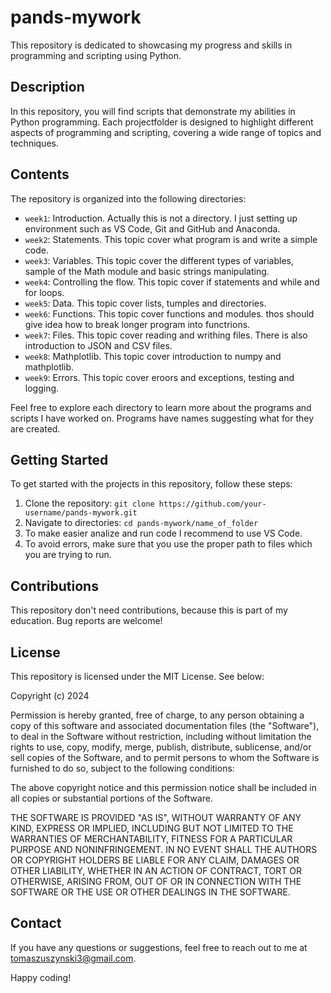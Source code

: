 # pands-mywork

This repository is dedicated to showcasing my progress and skills in programming and scripting using Python.

## Description

In this repository, you will find scripts that demonstrate my abilities in Python programming. Each projectfolder is designed to highlight different aspects of programming and scripting, covering a wide range of topics and techniques.

## Contents

The repository is organized into the following directories:

- `week1`: Introduction. Actually this is not a directory. I just setting up environment such as VS Code, Git and GitHub and Anaconda.
- `week2`: Statements. This topic cover what program is and write a simple code.
- `week3`: Variables. This topic cover the different types of variables, sample of the Math module and basic strings    manipulating.
- `week4`: Controlling the flow. This topic cover if statements and while and for loops.
- `week5`: Data. This topic cover lists, tumples and directories.
- `week6`: Functions. This topic cover functions and modules. thos should give idea how to break longer program into functrions.
- `week7`: Files. This topic cover reading and writhing files. There is also introduction to JSON and CSV files.
- `week8`: Mathplotlib. This topic cover introduction to numpy and mathplotlib.
- `week9`: Errors. This topic cover eroors and exceptions, testing and logging.


Feel free to explore each directory to learn more about the programs and scripts I have worked on. Programs have names suggesting what for they are created.

## Getting Started

To get started with the projects in this repository, follow these steps:

1. Clone the repository: `git clone https://github.com/your-username/pands-mywork.git`
2. Navigate to directories: `cd pands-mywork/name_of_folder`
3. To make easier analize and run code I recommend to use VS Code.
4. To avoid errors, make sure that you use the proper path to files which you are trying to run.

## Contributions

This repository don't need contributions, because this is part of my education. Bug reports are welcome!

## License

This repository is licensed under the MIT License. See below:


Copyright (c) 2024 <copyright holder Tomasz Uszynski>

Permission is hereby granted, free of charge, to any person obtaining a copy
of this software and associated documentation files (the "Software"), to deal
in the Software without restriction, including without limitation the rights
to use, copy, modify, merge, publish, distribute, sublicense, and/or sell
copies of the Software, and to permit persons to whom the Software is
furnished to do so, subject to the following conditions:

The above copyright notice and this permission notice shall be included in all
copies or substantial portions of the Software.

THE SOFTWARE IS PROVIDED "AS IS", WITHOUT WARRANTY OF ANY KIND, EXPRESS OR
IMPLIED, INCLUDING BUT NOT LIMITED TO THE WARRANTIES OF MERCHANTABILITY,
FITNESS FOR A PARTICULAR PURPOSE AND NONINFRINGEMENT. IN NO EVENT SHALL THE
AUTHORS OR COPYRIGHT HOLDERS BE LIABLE FOR ANY CLAIM, DAMAGES OR OTHER
LIABILITY, WHETHER IN AN ACTION OF CONTRACT, TORT OR OTHERWISE, ARISING FROM,
OUT OF OR IN CONNECTION WITH THE SOFTWARE OR THE USE OR OTHER DEALINGS IN THE
SOFTWARE.

## Contact

If you have any questions or suggestions, feel free to reach out to me at [tomaszuszynski3@gmail.com](mailto:tomaszuszynski@gmail.com).

Happy coding!